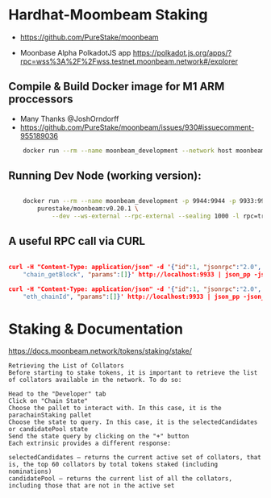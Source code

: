 # Hardhat-Moombeam Staking

- https://github.com/PureStake/moonbeam

- Moonbase Alpha PolkadotJS app
  https://polkadot.js.org/apps/?rpc=wss%3A%2F%2Fwss.testnet.moonbeam.network#/explorer

## Compile & Build Docker image for M1 ARM proccessors

- Many Thanks @JoshOrndorff
- https://github.com/PureStake/moonbeam/issues/930#issuecomment-955189036

```bash
    docker run --rm --name moonbeam_development --network host moonbeam-0.13.2-arm --dev --rpc-methods unsafe --rpc-external --ws-external --pool-limit 100000 --ws-port 9944 --rpc-cors all
```

## Running Dev Node (working version):

```bash

    docker run --rm --name moonbeam_development -p 9944:9944 -p 9933:9933 \
        purestake/moonbeam:v0.20.1 \
            --dev --ws-external --rpc-external --sealing 1000 -l rpc=trace
```

## A useful RPC call via CURL

```json

curl -H "Content-Type: application/json" -d '{"id":1, "jsonrpc":"2.0", "method":
    "chain_getBlock", "params":[]}' http://localhost:9933 | json_pp -json_opt pretty,canonical

curl -H "Content-Type: application/json" -d '{"id":1, "jsonrpc":"2.0", "method":
    "eth_chainId", "params":[]}' http://localhost:9933 | json_pp -json_opt pretty,canonical

```

# Staking & Documentation

https://docs.moonbeam.network/tokens/staking/stake/

```
Retrieving the List of Collators
Before starting to stake tokens, it is important to retrieve the list of collators available in the network. To do so:

Head to the "Developer" tab
Click on "Chain State"
Choose the pallet to interact with. In this case, it is the parachainStaking pallet
Choose the state to query. In this case, it is the selectedCandidates or candidatePool state
Send the state query by clicking on the "+" button
Each extrinsic provides a different response:

selectedCandidates — returns the current active set of collators, that is, the top 60 collators by total tokens staked (including nominations)
candidatePool — returns the current list of all the collators, including those that are not in the active set
```
